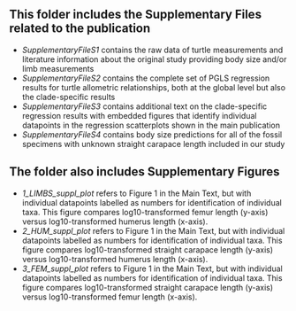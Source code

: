 ## This folder includes the Supplementary Files related to the publication

- _SupplementaryFileS1_ contains the raw data of turtle measurements and literature information about the original study providing body size and/or limb measurements
- _SupplementaryFileS2_ contains the complete set of PGLS regression results for turtle allometric relationships, both at the global level but also the clade-specific results
- _SupplementaryFileS3_ contains additional text on the clade-specific regression results with embedded figures that identify individual datapoints in the regression scatterplots shown in the main publication
- _SupplementaryFileS4_ contains body size predictions for all of the fossil specimens with unknown straight carapace length included in our study

## The folder also includes Supplementary Figures

- _1_LIMBS_suppl_plot_ refers to Figure 1 in the Main Text, but with individual datapoints labelled as numbers for identification of individual taxa. This figure compares log10-transformed femur length (y-axis) versus log10-transformed humerus length (x-axis).
- _2_HUM_suppl_plot_ refers to Figure 1 in the Main Text, but with individual datapoints labelled as numbers for identification of individual taxa. This figure compares log10-transformed straight carapace length (y-axis) versus log10-transformed humerus length (x-axis).
- _3_FEM_suppl_plot_ refers to Figure 1 in the Main Text, but with individual datapoints labelled as numbers for identification of individual taxa. This figure compares log10-transformed straight carapace length (y-axis) versus log10-transformed femur length (x-axis).
